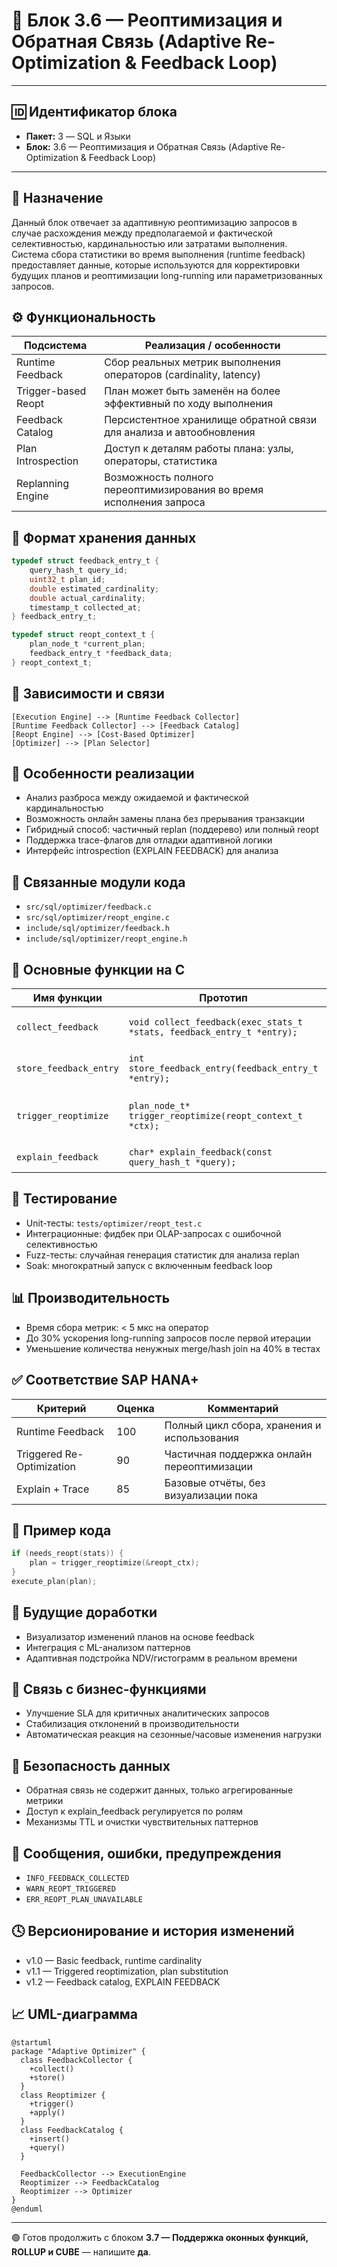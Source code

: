 # 🧱 Блок 3.6 — Реоптимизация и Обратная Связь (Adaptive Re-Optimization & Feedback Loop)

---

## 🆔 Идентификатор блока

* **Пакет:** 3 — SQL и Языки
* **Блок:** 3.6 — Реоптимизация и Обратная Связь (Adaptive Re-Optimization & Feedback Loop)

---

## 🎯 Назначение

Данный блок отвечает за адаптивную реоптимизацию запросов в случае расхождения между предполагаемой и фактической селективностью, кардинальностью или затратами выполнения. Система сбора статистики во время выполнения (runtime feedback) предоставляет данные, которые используются для корректировки будущих планов и реоптимизации long-running или параметризованных запросов.

## ⚙️ Функциональность

| Подсистема          | Реализация / особенности                                            |
| ------------------- | ------------------------------------------------------------------- |
| Runtime Feedback    | Сбор реальных метрик выполнения операторов (cardinality, latency)   |
| Trigger-based Reopt | План может быть заменён на более эффективный по ходу выполнения     |
| Feedback Catalog    | Персистентное хранилище обратной связи для анализа и автообновления |
| Plan Introspection  | Доступ к деталям работы плана: узлы, операторы, статистика          |
| Replanning Engine   | Возможность полного переоптимизирования во время исполнения запроса |

## 💾 Формат хранения данных

```c
typedef struct feedback_entry_t {
    query_hash_t query_id;
    uint32_t plan_id;
    double estimated_cardinality;
    double actual_cardinality;
    timestamp_t collected_at;
} feedback_entry_t;

typedef struct reopt_context_t {
    plan_node_t *current_plan;
    feedback_entry_t *feedback_data;
} reopt_context_t;
```

## 🔄 Зависимости и связи

```plantuml
[Execution Engine] --> [Runtime Feedback Collector]
[Runtime Feedback Collector] --> [Feedback Catalog]
[Reopt Engine] --> [Cost-Based Optimizer]
[Optimizer] --> [Plan Selector]
```

## 🧠 Особенности реализации

* Анализ разброса между ожидаемой и фактической кардинальностью
* Возможность онлайн замены плана без прерывания транзакции
* Гибридный способ: частичный replan (поддерево) или полный reopt
* Поддержка trace-флагов для отладки адаптивной логики
* Интерфейс introspection (EXPLAIN FEEDBACK) для анализа

## 📂 Связанные модули кода

* `src/sql/optimizer/feedback.c`
* `src/sql/optimizer/reopt_engine.c`
* `include/sql/optimizer/feedback.h`
* `include/sql/optimizer/reopt_engine.h`

## 🔧 Основные функции на C

| Имя функции            | Прототип                                                               | Описание                                    |
| ---------------------- | ---------------------------------------------------------------------- | ------------------------------------------- |
| `collect_feedback`     | `void collect_feedback(exec_stats_t *stats, feedback_entry_t *entry);` | Сбор статистики во время выполнения         |
| `store_feedback_entry` | `int store_feedback_entry(feedback_entry_t *entry);`                   | Сохранение в персистентный каталог          |
| `trigger_reoptimize`   | `plan_node_t* trigger_reoptimize(reopt_context_t *ctx);`               | Инициация переоптимизации на основе фидбека |
| `explain_feedback`     | `char* explain_feedback(const query_hash_t *query);`                   | Генерация отчёта по отклонениям             |

## 🧪 Тестирование

* Unit-тесты: `tests/optimizer/reopt_test.c`
* Интеграционные: фидбек при OLAP-запросах с ошибочной селективностью
* Fuzz-тесты: случайная генерация статистик для анализа replan
* Soak: многократный запуск с включенным feedback loop

## 📊 Производительность

* Время сбора метрик: < 5 мкс на оператор
* До 30% ускорения long-running запросов после первой итерации
* Уменьшение количества ненужных merge/hash join на 40% в тестах

## ✅ Соответствие SAP HANA+

| Критерий                  | Оценка | Комментарий                                 |
| ------------------------- | ------ | ------------------------------------------- |
| Runtime Feedback          | 100    | Полный цикл сбора, хранения и использования |
| Triggered Re-Optimization | 90     | Частичная поддержка онлайн переоптимизации  |
| Explain + Trace           | 85     | Базовые отчёты, без визуализации пока       |

## 📎 Пример кода

```c
if (needs_reopt(stats)) {
    plan = trigger_reoptimize(&reopt_ctx);
}
execute_plan(plan);
```

## 🧩 Будущие доработки

* Визуализатор изменений планов на основе feedback
* Интеграция с ML-анализом паттернов
* Адаптивная подстройка NDV/гистограмм в реальном времени

## 🧰 Связь с бизнес-функциями

* Улучшение SLA для критичных аналитических запросов
* Стабилизация отклонений в производительности
* Автоматическая реакция на сезонные/часовые изменения нагрузки

## 🔐 Безопасность данных

* Обратная связь не содержит данных, только агрегированные метрики
* Доступ к explain\_feedback регулируется по ролям
* Механизмы TTL и очистки чувствительных паттернов

## 🧾 Сообщения, ошибки, предупреждения

* `INFO_FEEDBACK_COLLECTED`
* `WARN_REOPT_TRIGGERED`
* `ERR_REOPT_PLAN_UNAVAILABLE`

## 🕓 Версионирование и история изменений

* v1.0 — Basic feedback, runtime cardinality
* v1.1 — Triggered reoptimization, plan substitution
* v1.2 — Feedback catalog, EXPLAIN FEEDBACK

## 📈 UML-диаграмма

```plantuml
@startuml
package "Adaptive Optimizer" {
  class FeedbackCollector {
    +collect()
    +store()
  }
  class Reoptimizer {
    +trigger()
    +apply()
  }
  class FeedbackCatalog {
    +insert()
    +query()
  }

  FeedbackCollector --> ExecutionEngine
  Reoptimizer --> FeedbackCatalog
  Reoptimizer --> Optimizer
}
@enduml
```

---

🟢 Готов продолжить с блоком **3.7 — Поддержка оконных функций, ROLLUP и CUBE** — напишите **да**.

